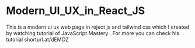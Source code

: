 # Modern_UI_UX_in_React_JS
This is a modern ui ux web page in reject js and tailwind css  which I created by watching tutorial  of JavaScript Mastery . For more you can check his tutorial  shorturl.at/dEMOZ 
